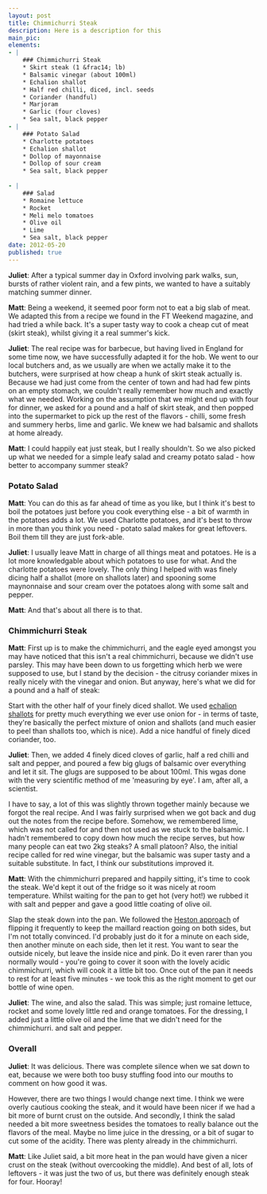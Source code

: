 ```yaml
---
layout: post
title: Chimmichurri Steak
description: Here is a description for this
main_pic:
elements:
- |
    ### Chimmichurri Steak
    * Skirt steak (1 &frac14; lb)
    * Balsamic vinegar (about 100ml)
    * Echalion shallot
    * Half red chilli, diced, incl. seeds
    * Coriander (handful)
    * Marjoram
    * Garlic (four cloves)
    * Sea salt, black pepper
- |
    ### Potato Salad
    * Charlotte potatoes
    * Echalion shallot
    * Dollop of mayonnaise
    * Dollop of sour cream
    * Sea salt, black pepper
    
- |
    ### Salad
    * Romaine lettuce
    * Rocket
    * Meli melo tomatoes
    * Olive oil
    * Lime
    * Sea salt, black pepper
date: 2012-05-20
published: true
---
```

**Juliet**: After a typical summer day in Oxford involving park walks, sun, bursts of rather violent rain, and a few pints, we wanted to have a suitably matching summer dinner.

**Matt**: Being a weekend, it seemed poor form not to eat a big slab of meat. We adapted this from a recipe we found in the FT Weekend magazine, and had tried a while back. It's a super tasty way to cook a cheap cut of meat (skirt steak), whilst giving it a real summer's kick.

**Juliet**: The real recipe was for barbecue, but having lived in England for some time now, we have successfully adapted it for the hob. We went to our local butchers and, as we usually are when we actally make it to the butchers, were surprised at how cheap a hunk of skirt steak actually is. Because we had just come from the center of town and had had few pints on an empty stomach, we couldn't really remember how much and exactly what we needed. Working on the assumption that we might end up with four for dinner, we asked for a pound and a half of skirt steak, and then popped into the supermarket to pick up the rest of the flavors - chilli, some fresh and summery herbs, lime and garlic. We knew we had balsamic and shallots at home already.

**Matt**: I could happily eat just steak, but I really shouldn't. So we also picked up what we needed for a simple leafy salad and creamy potato salad - how better to accompany summer steak?

### Potato Salad

**Matt**: You can do this as far ahead of time as you like, but I think it's best to boil the potatoes just before you cook everything else - a bit of warmth in the potatoes adds a lot. We used Charlotte potatoes, and it's best to throw in more than you think you need - potato salad makes for great leftovers. Boil them till they are just fork-able.

**Juliet**: I usually leave Matt in charge of all things meat and potatoes. He is a lot more knowledgable about which potatoes to use for what. And the charlotte potatoes were lovely. The only thing I helped with was finely dicing half a shallot (more on shallots later) and spooning some maynonnaise and sour cream over the potatoes along with some salt and pepper.

**Matt**: And that's about all there is to that.

### Chimmichurri Steak

**Matt**: First up is to make the chimmichurri, and the eagle eyed amongst you may have noticed that this isn't a real chimmichurri, because we didn't use parsley. This may have been down to us forgetting which herb we were supposed to use, but I stand by the decision - the citrusy coriander mixes in really nicely with the vinegar and onion. But anyway, here's what we did for a pound and a half of steak:

Start with the other half of your finely diced shallot. We used [echalion shallots](http://www.ukshallot.com/echalion.html) for pretty much everything we ever use onion for - in terms of taste, they're basically the perfect mixture of onion and shallots (and much easier to peel than shallots too, which is nice). Add a nice handful of finely diced coriander, too.

**Juliet**: Then, we added 4 finely diced cloves of garlic, half a red chilli and salt and pepper, and poured a few big glugs of balsamic over everything and let it sit. The glugs are supposed to be about 100ml. This wgas done with the very scientific method of me 'measuring by eye'. I am, after all, a scientist. 

I have to say, a lot of this was slightly thrown together mainly because we forgot the real recipe. And I was fairly surprised when we got back and dug out the notes from the recipe before. Somehow, we remembered lime, which was not called for and then not used as we stuck to the balsamic. I hadn't remembered to copy down how much the recipe serves, but how many people can eat two 2kg steaks? A small platoon? Also, the initial recipe called for red wine vinegar, but the balsamic was super tasty and a suitable substitute.  In fact, I think our substitutions improved it. 

**Matt**: With the chimmichurri prepared and happily sitting, it's time to cook the steak. We'd kept it out of the fridge so it was nicely at room temperature. Whilst waiting for the pan to get hot (very hot!) we rubbed it with salt and pepper and gave a good little coating of olive oil.

Slap the steak down into the pan. We followed the [Heston approach](http://www.channel4.com/programmes/how-to-cook-like-heston/articles/hestons-top-10-tips-for-beef) of flipping it frequently to keep the maillard reaction going on both sides, but I'm not totally convinced. I'd probably just do it for a minute on each side, then another minute on each side, then let it rest. You want to sear the outside nicely, but leave the inside nice and pink. Do it even rarer than you normally would - you're going to cover it soon with the lovely acidic chimmichurri, which will cook it a little bit too. Once out of the pan it needs to rest for at least five minutes - we took this as the right moment to get our bottle of wine open.

**Juliet**: The wine, and also the salad. This was simple; just romaine lettuce, rocket and some lovely little red and orange tomatoes. For the dressing, I added just a little olive oil and the lime that we didn't need for the chimmichurri. and salt and pepper. 

### Overall

**Juliet**: It was delicious. There was complete silence when we sat down to eat, because we were both too busy stuffing food into our mouths to comment on how good it was. 

However, there are two things I would change next time. I think we were overly cautious cooking the steak, and it would have been nicer if we had a bit more of burnt crust on the outside. And secondly, I think the salad needed a bit more sweetness besides the tomatoes to really balance out the flavors of the meal. Maybe no lime juice in the dressing, or a bit of sugar to cut some of the acidity. There was plenty already in the chimmichurri. 

**Matt**: Like Juliet said, a bit more heat in the pan would have given a nicer crust on the steak (without overcooking the middle). And best of all, lots of leftovers - it was just the two of us, but there was definitely enough steak for four. Hooray!